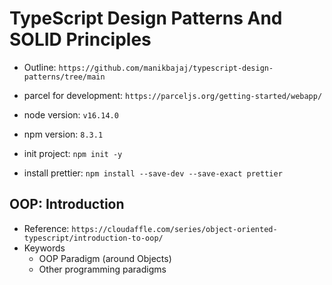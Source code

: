 # TypeScript Design Patterns And SOLID Principles

- Outline: `https://github.com/manikbajaj/typescript-design-patterns/tree/main`

- parcel for development: `https://parceljs.org/getting-started/webapp/`
- node version: `v16.14.0`
- npm version: `8.3.1`
- init project: `npm init -y`
- install prettier: `npm install --save-dev --save-exact prettier`

## OOP: Introduction
- Reference: `https://cloudaffle.com/series/object-oriented-typescript/introduction-to-oop/`
- Keywords
    - OOP Paradigm (around Objects)
    - Other programming paradigms